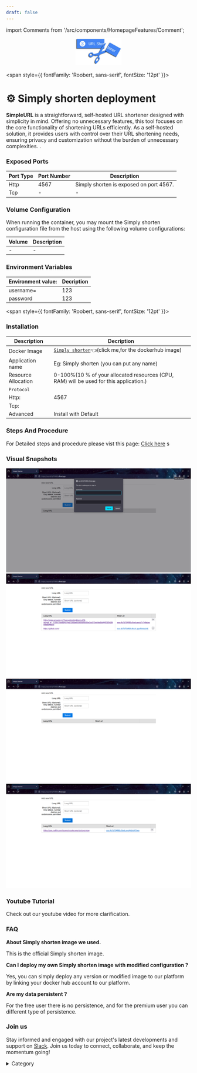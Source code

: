 ```yaml
---
draft: false
---
```

import Comments from '/src/components/HomepageFeatures/Comment';

<p align="center">
  <img src="/img/ssca.png" alt="Alt Text" width="25%"/>
</p> 


<span style={{ fontFamily: 'Roobert, sans-serif', fontSize: '12pt' }}>

# ⚙️ Simply shorten deployment


**SimpleURL** is a straightforward, self-hosted URL shortener designed with simplicity in mind. Offering no unnecessary features, this tool focuses on the core functionality of shortening URLs efficiently. As a self-hosted solution, it provides users with control over their URL shortening needs, ensuring privacy and customization without the burden of unnecessary complexities.
.

### Exposed Ports

| Port Type | Port Number | Description                                     |
| --------- | ----------- | ----------------------------------------------- |
| Http      | 4567         | Simply shorten is exposed on port 4567.                   |
| Tcp       | -           | -             |

### Volume Configuration

When running the container, you may mount the Simply shorten configuration file from the host using the following volume configurations:

| Volume                                      | Description                                     |
| ------------------------------------------- | ----------------------------------------------- |
|-  | - |


### Environment Variables


|   **Environment value:**          | Decription                                                                                                               | 
| --------------------- | ------                                                                                                                   | 
|username=    |  123                            |
|password   |  123                              |

</span>


<span style={{ fontFamily: 'Roobert, sans-serif', fontSize: '12pt' }}>

### Installation

|  Description          | Decription                                                                                                               | 
| --------------------- | ------                                                                                                                   | 
| Docker Image          |   [`Simply shorten`](https://hub.docker.com/r/draganczukp/simply-shorten)👈(click me,for the dockerhub image)                       |
| Application name      |  Eg: Simply shorten (you can put any name)                                                                                        | 
| Resource Allocation   |  0-100%(10 % of your allocated resources (CPU, RAM) will be used for this application.)                                  | 
| `Protocol`            |                                                                                                                          | 
|  Http:                | 4567                                                                                                                    |
|  Tcp:                 |                                                                                                                          | 
|    Advanced           |    Install with Default                                                                                                  |



### Steps And Procedure

For Detailed steps and procedure please vist this page: [Click here](https://techscaleinfinite.github.io/introduction/cloud-float/Steps%20and%20procedure)
s
### Visual Snapshots
![Alt Text](/img/n1.png)
![Alt Text](/img/n2.png)
![Alt Text](/img/n3.png)
![Alt Text](/img/n4.png)



### Youtube Tutorial&#x20;

Check out our youtube video for more clarification.


### FAQ

**About Simply shorten image we used.**

This is the official Simply shorten image.

**Can I deploy my own Simply shorten image with modified configuration ?**

Yes, you can simply deploy any version or modified image to our platform by linking your docker hub account to our platform.

**Are my data persistent ?**

For the free user there is no persistence, and for the premium user you can different type of persistence.

### Join us

Stay informed and engaged with our project's latest developments and support on [Slack](https://app.slack.com/client/T04QS32JX6E/C04QKEWE146). Join us today to connect, collaborate, and keep the momentum going!&#x20;

<details>

<summary>Category</summary>

Kubernetes, cloud computing, DevOps, cloud services, hosting platform, container orchestration, cloud infrastructure, cloud deployment, cloud management, cloud technology, cloud solutions, Simply shorten

</details>

</span>


<Comments />